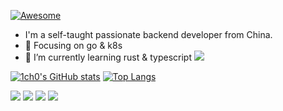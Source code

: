 
[![Awesome](https://awesome.re/badge.svg)](https://awesome.re)
<!-- ### Hi there 👋 -->
- I'm a self-taught passionate backend developer from China.
- :orange_book: Focusing on go & k8s
- 🌱 I’m currently learning rust & typescript
[![](https://img.shields.io/badge/Golang-1E90FF?style=flat-square&logo=go&logoColor=white)](#)
<!-- [![](https://img.shields.io/badge/bilibili-fb7299?style=flat-square&logo=Bilibili&logoColor=white)](#)
[![](https://img.shields.io/badge/-JavaScript-red?style=flat-square&logo=javascript&logoColor=white)](#)
[![](https://img.shields.io/badge/vue-4FC08D?style=flat-square&logo=Vue.js&logoColor=white)](#)
[![](https://img.shields.io/badge/react-61DAFB?style=flat-square&logo=react&logoColor=white)](#)
[![](https://img.shields.io/badge/golang-000000?style=flat-square&logo=jetbrains)](#) -->

[![1ch0's GitHub stats](https://github-readme-stats.vercel.app/api?username=1ch0&show_icons=true&count_private=true&theme=cobalt)](https://github.com/1ch0/github-readme-stats)
[![Top Langs](https://github-readme-stats.vercel.app/api/top-langs/?username=1ch0&layout=compact)](https://github.com/anuraghazra/github-readme-stats)


<!-- <img align="right" height="137px" src="https://github-readme-stats.vercel.app/api?username=1ch0&hide_title=true&hide_border=true&show_icons=true&include_all_commits=true&line_height=21&bg_color=0,EC6C6C,FFD479,FFFC79,73FA79&theme=graywhite&locale=cn" /> -->
<!-- <img align="right" width="150px" src="https://raw.githubusercontent.com/1ch0/Figure-bed/main/img/go1.jpg"> -->
<!-- <img align="right" width="150px" src="https://raw.githubusercontent.com/1ch0/Figure-bed/main/img/desktop1.jpg"> -->

<!-- <br/>
<img align="right" height="137px" src="https://github-readme-stats.vercel.app/api/top-langs/?username=1ch0&hide_title=true&hide_border=true&layout=compact&bg_color=0,73FA79,73FDFF,D783FF&theme=graywhite&locale=cn" /> -->

<!--![](https://github-profile-summary-cards.vercel.app/api/cards/profile-details?username=1ch0&theme=github)-->
![](https://github-profile-summary-cards.vercel.app/api/cards/repos-per-language?username=1ch0&theme=github)
![](https://github-profile-summary-cards.vercel.app/api/cards/most-commit-language?username=1ch0&theme=github)
![](https://github-profile-summary-cards.vercel.app/api/cards/stats?username=1ch0&theme=github)
![](https://github-profile-summary-cards.vercel.app/api/cards/productive-time?username=1ch0&theme=github)


<!--
**1ch0/1ch0** is a ✨ _special_ ✨ repository because its `README.md` (this file) appears on your GitHub profile.

Here are some ideas to get you started:

- 🔭 I’m currently working on ...
- 🌱 I’m currently learning ...
- 👯 I’m looking to collaborate on ...
- 🤔 I’m looking for help with ...
- 💬 Ask me about ...
- 📫 How to reach me: ...
- 😄 Pronouns: ...
- ⚡ Fun fact: ...
- :orange_book: Focusing on Go & PHP
- :hammer: Technology blogger
- :ram: Founder the PHP-Z
- :meat_on_bone: Meat lover
-->


<!-- <img align="right" src="https://github-readme-stats.vercel.app/api?username=1ch0&show_icons=true&icon_color=CE1D2D&text_color=718096&bg_color=ffffff&hide_title=true" /> -->
